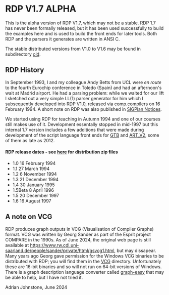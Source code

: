 # RDP V1.7 ALPHA

This is the alpha version of RDP V1.7, which may not be a stable. RDP 1.7 has never been formally released, but it has been used successfully to build the examples here and is used to build the front ends for later tools. Both RDP and the parsers	 it generates are written in ANSI C. 

The stable distributed versions from V1.0 to V1.6 may be found in subdirectory [old](https://github.com/AJohnstone2007/ART/tree/main/old/rdp/old).

## RDP History

In September 1993, I and my colleague Andy Betts from UCL were *en route* to the fourth Eurochip conference in Toledo (Spain) and had an afternoon's wait at Madrid airport. He had a parsing problem: while we waited for our lift I sketched out a very simple LL(1) parser generator for him which I subsequently developed into RDP V1.0, released via comp.compilers on 16 February 1994. A short note on RDP was also published in [SIGPlan Notices](https://pure.royalholloway.ac.uk/en/publications/rdp-an-iterator-based-recursive-descent-parser-generator-with-tre).

We started using RDP for teaching in Autumn 1994 and one of our courses still makes use of it. Development essentally stopped in mid-1997 but this internal 1.7 version includes a few additions that were made during development of the script language front ends for [GTB](https://github.com/AJohnstone2007/ART/tree/main/old/gtb) and [ART_V2](https://github.com/AJohnstone2007/ART/tree/main/old/art_v2), some of them as late as 2012.

#### RDP release dates - see [here](https://github.com/AJohnstone2007/ART/tree/main/old/rdp/old) for distribution zip files

* 1.0 16 February 1994
* 1.1 27 March 1994
* 1.2 6 November 1994
* 1.3 21 December 1994
* 1.4 30 January 1995
* 1.5Beta 8 April 1996 
* 1.5 20 December 1997
* 1.6 16 August 1997

## A note on VCG

RDP produces graph outputs in VCG (Visualisation of Compiler Graphs) format. VCG was written by Georg Sander as part of the Esprit project COMPARE in the 1990s. As of June 2024, the original web page is still available at https://www.rw.cdl.uni-saarland.de/people/sander/private/html/gsvcg1.html, but may dissapear. Many years ago Georg gave permission for the Windows VCG binaries to be distributed with RDP; you will find them in the [VCG](https://github.com/AJohnstone2007/ART/tree/main/old/rdp/vcg) directory. Unfortunately these are 16-bit binaries and so will not run on 64-bit versions of Windows. There is a graph description language converter called [graph-easy](https://metacpan.org/dist/Graph-Easy/view/bin/graph-easy) that may be able to help, but I have not tried it.

Adrian Johnstone, June 2024 